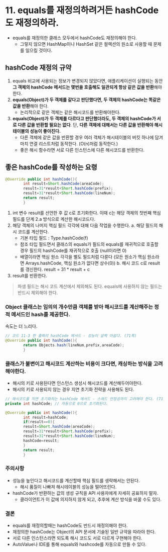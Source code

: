 # 11. equals를 재정의하려거든 hashCode도 재정의하라.

- equals를 재정의한 클래스 모두에서 hashCode도 재정의해야 한다.
    - 그렇지 않으면 HashMap이나 HashSet 같은 컬렉션의 원소로 사용할 때 문제를 일으킬 것이다.

## hashCode 재정의 규약

1. equals 비교에 사용되는 정보가 변경되지 않았다면, 애플리케이션이 실행되는 동안 **그 객체의 hashCode 메서드는 몇번을 호출해도 일관되게 항상 같은 값을 반환**해야 한다.
2. **equals(Object)가 두 객체를 같다고 판단했다면, 두 객체의 hashCode는 똑같은 값을 반환**해야 한다.
    - 논리적으로 같은 객체는 같은 해시코드를 반환해야한다.
3. **equals(Object)가** **두 객체를 다르다고 판단했더라도, 두 객체의 hashCode가 서로 다른 값을 반환할 필요는 없다**. 단, **다른 객체에 대해서는 다른 값을 반환해야 해시테이블의
   성능이 좋아진다.**
    - 다른 객체에 같은 값을 반환할 경우 여러 객체가 해시테이블의 버킷 하나에 담겨 마치 연결 리스트처럼 동작한다. (O(n)처럼 동작한다.)
    - 좋은 해시 함수라면 서로 다른 인스턴스에 다른 해시코드를 반환한다.

## 좋은 hashCode를 작성하는 요령

```java
@Override public int hashCode(){
        int result=Short.hashCode(areaCode);
        result=31*result+Short.hashCode(prefix);
        result=31*result+Short.hashCode(lineNum);
        return result;
        }
```

1. int 변수 result를 선언한 후 값 c로 초기화한다. 이때 c는 해당 객체의 첫번째 핵심 필드를 단계 2.a 방식으로 계산한 해시코드다.
2. 해당 객체의 나머지 핵심 필드 각각에 대해 다음 작업을 수행한다.
   a. 해당 필드의 해시 코드를 계산한다.
    - 기본 타입 필드 : Type.hashCode(f)
    - 참조 타입 필드면서 클래스의 equals가 필드의 equals를 재귀적으로 호출할 경우 필드의 hashCode를 재귀적으로 호출 (null이라면 0)
    - 배열이라면 핵심 원소 각각을 별도 필드처럼 다룬다 (모든 원소가 핵심 원소라면 Arrays.hashCode, 핵심 원소가 없다면 상수(0))
      b. 해시 코드 c로 result를 갱신한다.
      result = 31 * result + c
3. result를 반환한다.

> 파생 필드는 해시 코드 계산에서 제외해도 된다.
> equals에 사용하지 않는 필드는 반드시 제외해야 한다.

### Object 클래스는 임의의 개수만큼 객체를 받아 해시코드를 계산해주는 정적 메서드인 hash를 제공한다.

속도는 더 느리다.

```java
// 코드 11-3 한 줄짜리 hashCode 메서드 - 성능이 살짝 아쉽다. (71쪽)  
@Override public int hashCode(){
        return Objects.hash(lineNum,prefix,areaCode);
        }
```

### 클래스가 불변이고 해시코드 계산하는 비용이 크다면, 캐싱하는 방식을 고려해야한다.

- 해시의 키로 사용된다면 인스턴스 생성시 해시코드를 계산해두어야한다.
- 해시의 키로 사용되지 않는 경우 지연 초기화 전략을 사용해도 된다.

```java
// 해시코드를 지연 초기화하는 hashCode 메서드 - 스레드 안정성까지 고려해야 한다. (71쪽)  
private int hashCode; // 자동으로 0으로 초기화된다.  

@Override public int hashCode(){
        int result=hashCode;
        if(result==0){
        result=Short.hashCode(areaCode);
        result=31*result+Short.hashCode(prefix);
        result=31*result+Short.hashCode(lineNum);
        hashCode=result;
        }
        return result;
        }
```

### 주의사항

- 성능을 높인다고 해시코드를 계산할때 핵심 필드를 생략해서는 안된다.
    - 해시 품질이 나빠져 해시테이블의 성능을 떨어뜨린다.
- hashCode가 반환하는 값의 생성 규칙을 API 사용자에게 자세히 공표하지 말자.
    - 클라이언트가 이 값에 의지하지 않게 되고, 추후에 계산 방식을 바꿀 수도 있다.

### 결론

- equals를 재정의할때는 hashCode도 반드시 재정의해야 한다.
- 재정의한 hashCode는 Object의 API 문서에 기술된 일반 규약을 따라야 한다.
- 서로 다른 인스턴스라면 되도록 해시 코드도 서로 다르게 구현해야 한다.
- AutoValue나 IDE를 통해 equals와 hashcode를 자동으로 만들 수 있다.

